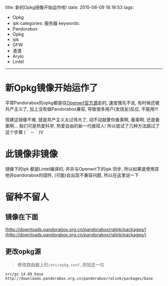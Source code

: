 title: 新的Opkg镜像开始运作啦!
date: 2015-06-09 16:16:53
tags:
  - Opkg
  - ipk
categories: 服务器
keywords:
  - Pandorabox
  - Opkg
  - ipk
  - GFW
  - 渣渣
  - Arylo
  - Lintel
---

# 新Opkg镜像开始运作了

平常Pandorabox的opkg都是往[Openwrt官方源](http://downloads.openwrt.org/snapshots/trunk/ralink/packages/)走的, 速度慢先不说, 有时候还被共产主义了, 加上没有做Pandorabox兼容, 导致很多用户(发烧友)反应, 不能用!!!

搭建这镜像不难, 就是共产主义太过伟大了, 动不动就要你备案啊, 备案啊, 还是备案啊...
我们可是热爱科学, 热爱自由的新一代接班人! 所以尝试了几种方法跳过了这个步骤 (＾－＾)V

# 此镜像非镜像

镜像下的ipk 都是Lintel编译的, 并非与Openwrt下的ipk 同步, 所以如果是使用其他非pandorabox的固件, (可能)会出现不兼容问题, 所以在这里说一下

# 留种不留人

## 镜像在下面

[http://downloads.pandorabox.org.cn/pandorabox/ralink/packages/](http://downloads.pandorabox.org.cn/pandorabox/ralink/packages/)

## 更改opkg源

> 修改路由器上的`/etc/opkg.conf`, 添加这一句

```
src/gz 14.09_base http://downloads.pandorabox.org.cn/pandorabox/ralink/packages/base
```
